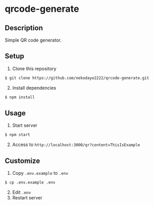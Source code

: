 # qrcode-generate

## Description

Simple QR code generator.

## Setup

1. Clone this repository
```bash
$ git clone https://github.com/nekodayo2222/qrcode-generate.git
```

2. Install dependencies
```bash
$ npm install
```

## Usage

1. Start server
```bash
$ npm start
```
2. Access to `http://localhost:3000/qr?content=ThisIsExample`

## Customize

1. Copy `.env.example` to `.env`
```bash
$ cp .env.example .env
```
2. Edit `.env`
3. Restart server